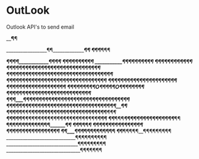 # OutLook
Outlook API's to send email 

__________________¶________________¶

_________________¶¶________________¶¶
_______________¶¶¶__________________¶¶¶

_____________¶¶¶¶____________________¶¶¶¶
____________¶¶¶¶¶____________________¶¶¶¶¶
___________¶¶¶¶¶______________________¶¶¶¶¶
__________¶¶¶¶¶¶______________________¶¶¶¶¶¶
__________¶¶¶¶¶¶¶__¶¶¶¶¶¶¶¶¶¶¶¶¶¶¶¶__¶¶¶¶¶¶¶
__________¶¶¶¶¶¶¶¶¶¶¶¶¶¶¶¶¶¶¶¶¶¶¶¶¶¶¶¶¶¶¶¶¶¶
___________¶¶¶¶¶¶¶¶¶¶¶¶¶¶¶¶¶¶¶¶¶¶¶¶¶¶¶¶¶¶¶¶
____________¶¶¶¶¶¶¶¶____¶¶¶¶¶¶____¶¶¶¶¶¶¶¶
___¶________¶¶¶¶¶¶¶______¶¶¶¶______¶¶¶¶¶¶¶
___¶_______¶¶¶¶¶¶¶¶___O_¶¶¶¶¶__O__¶¶¶¶¶¶¶¶
__¶¶¶______¶¶¶¶¶¶¶¶¶____¶¶¶¶¶¶____¶¶¶¶¶¶¶¶¶
__¶¶¶_____¶¶¶¶¶¶¶¶¶¶¶¶¶¶¶¶¶¶¶¶¶¶¶¶¶¶¶¶¶¶¶¶¶¶
_¶¶¶¶¶____¶¶¶¶¶¶¶¶¶¶¶¶¶¶¶¶¶¶¶¶¶¶¶¶¶¶¶¶¶¶__¶¶
_¶¶¶¶¶____¶¶¶__¶¶¶¶¶¶¶¶¶¶¶¶¶¶¶¶¶¶¶¶¶¶¶¶__¶¶¶
___¶¶_____¶¶¶__¶¶¶¶¶¶¶¶¶¶¶¶¶¶¶¶¶¶¶¶¶¶¶¶__¶¶¶
___¶¶______¶¶¶_____¶¶¶¶¶¶¶¶¶¶¶¶¶¶¶¶_____¶¶
____¶¶______¶¶________¶¶¶¶¶¶¶¶¶¶_______¶¶
_____¶¶______¶¶¶_______________________¶
_____¶¶________¶¶____¶¶¶¶¶¶¶¶¶¶¶______¶
______¶¶________¶¶¶_____¶¶¶¶¶¶¶¶¶¶¶__¶
_______¶¶__________¶¶¶_____¶¶¶¶¶¶¶¶¶¶
_________¶¶___________¶¶¶¶¶__¶¶¶¶¶¶¶¶¶
_____________________________¶¶¶¶¶¶¶¶¶¶
______________________________¶¶¶¶¶¶¶¶¶
_______________________________¶¶¶¶¶¶¶
